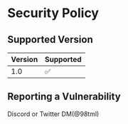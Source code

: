 # Security Policy

## Supported Version

| Version | Supported          |
| ------- | ------------------ |
| 1.0   | :white_check_mark: |

## Reporting a Vulnerability

Discord or Twitter DM(@98tml)
